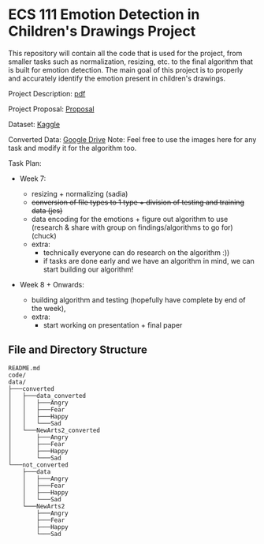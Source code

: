 # ECS 111 Emotion Detection in Children's Drawings Project

This repository will contain all the code that is used for the project, from smaller tasks such as normalization, resizing, etc. to the final algorithm that is built for emotion detection. The main goal of this project is to properly and accurately identify the emotion present in children's drawings.

Project Description: 
[pdf](https://cdn-uploads.piazza.com/paste/m6slvq75i3k31k/d7030087025aca9f8d670bf7c3dc3e23df4e923c1545abb7a956953004bd352e/ECS111_SQ_2025_-_project.pdf)

Project Proposal: 
[Proposal](https://docs.google.com/document/d/1mfopRWyw--y7h06VD_z1D53k16H_82CRohDGWVvjiAk/edit?usp=sharing)

Dataset: 
[Kaggle](https://www.kaggle.com/datasets/vishmiperera/children-drawings?select=data)

Converted Data: 
[Google Drive](https://drive.google.com/drive/folders/1xkOsVxCkwTQJi3ruOoOHVbvzSn8kqRCS?q=sharedwith:public%20parent:1xkOsVxCkwTQJi3ruOoOHVbvzSn8kqRCS)
Note: Feel free to use the images here for any task and modify it for the algorithm too.

Task Plan: 
- Week 7:
  - resizing + normalizing (sadia)
  - ~~conversion of file types to 1 type + division of testing and training data (jes)~~
  - data encoding for the emotions + figure out algorithm to use (research & share with group on findings/algorithms to go for) (chuck)
  - extra:
    - technically everyone can do research on the algorithm :))
    - if tasks are done early and we have an algorithm in mind, we can start building our algorithm!

- Week 8 + Onwards:
  - building algorithm and testing (hopefully have complete by end of the week),
  - extra:
    - start working on presentation + final paper

## File and Directory Structure
```
README.md
code/
data/
├───converted
│   ├───data_converted
│   │   ├───Angry
│   │   ├───Fear
│   │   ├───Happy
│   │   └───Sad
│   └───NewArts2_converted
│       ├───Angry
│       ├───Fear
│       ├───Happy
│       └───Sad
└───not_converted
    ├───data
    │   ├───Angry
    │   ├───Fear
    │   ├───Happy
    │   └───Sad
    └───NewArts2
        ├───Angry
        ├───Fear
        ├───Happy
        └───Sad
```
